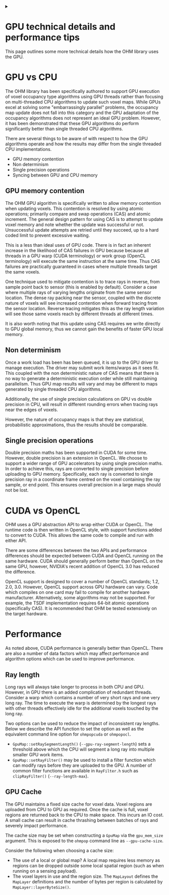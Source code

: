 <!--
Copyright (c) 2022
Commonwealth Scientific and Industrial Research Organisation (CSIRO)
ABN 41 687 119 230

Author: Kazys Stepanas
-->

<!-- Use details section to partly hide doxygen specific details of the page. -->
<details><summary></summary>
@page docgpudetail GPU technical details and performance tips
</details>

# GPU technical details and performance tips

This page outlines some more technical details how the OHM library uses the GPU.

# GPU vs CPU

The OHM library has been specifically authored to support GPU execution of voxel occupancy type algorithms using GPU
threads rather than focusing on multi-threaded CPU algorithms to update such voxel maps. While GPUs excel at solving
some "embarrassingly parallel" problems, the occupancy map update does not fall into this category and the GPU
adaptation of the occupancy algorithms does not represent an ideal GPU problem. However, it has been demonstrated that
these GPU algorithms do perform significantly better than single threaded CPU algorithms.

There are several things to be aware of with respect to how the GPU algorithms operate and how the results may differ
from the single threaded CPU implementations.

- GPU memory contention
- Non determinism
- Single precision operations
- Syncing between GPU and CPU memory


## GPU memory contention

The OHM GPU algorithm is specifically written to allow memory contention when updating voxels. This contention is
resolved by using atomic operations; primarily compare and swap operations (CAS) and atomic increment. The
general design pattern for using CAS is to attempt to update voxel memory and note whether the update was successful or
not. Unsuccessful update attempts are retried until they succeed, up to a hard coded limit to prevent excessive waiting.

This is a less than ideal uses of GPU code. There is in fact an inherent increase in the likelihood of CAS failures in
GPU because because all threads in a GPU warp (CUDA terminology) or work group (OpenCL terminology) will execute the
same instruction at the same time. Thus CAS failures are practically guaranteed in cases where multiple threads target
the same voxels.

One technique used to mitigate contention is to trace rays in reverse, from sample point back to sensor (this is enabled
by default). Consider a case where multiple rays of varying lengths originate from the same sensor location. The dense
ray packing near the sensor, coupled with the discrete nature of voxels will see increased contention when forward
tracing from the sensor location. Reverse tracing mitigates this as the ray length variation will see those same voxels
reach by different threads at different times.

It is also worth noting that this update using CAS requires we write directly to GPU global memory, thus we cannot gain
the benefits of faster GPU local memory.

## Non determinism

Once a work load has been has been queued, it is up to the GPU driver to manage execution. The driver may submit work
items/warps as it sees fit. This coupled with the non deterministic nature of CAS means that there is no way to generate
a deterministic execution order while still maintaining parallelism. Thus GPU map results will vary and may be different
to maps generated by single threaded CPU algorithms.

Additionally, the use of single precision calculations on GPU vs double precision in CPU, will result in different
rounding errors when tracing rays near the edges of voxels.

However, the nature of occupancy maps is that they are statistical, probabilistic approximations, thus the results
should be comparable.

## Single precision operations

Double precision maths has been supported in CUDA for some time. However, double precision is an extension in OpenCL. We
choose to support a wider range of GPU accelerators by using single precision maths. In order to achieve this, rays are
converted to single precision before uploading to GPU memory. Specifically, each ray is converted to single precision
ray in a coordinate frame centred on the voxel containing the ray sample, or end point. This ensures overall precision
in a large maps should not be lost.

# CUDA vs OpenCL

OHM uses a GPU abstraction API to wrap either CUDA or OpenCL. The runtime code is then written in OpenCL style, with
support functions added to convert to CUDA. This allows the same code to compile and run with either API.

There are some differences between the two APIs and performance differences should be expected between CUDA and OpenCL
running on the same hardware. CUDA should generally perform better than OpenCL on the same GPU, however, NVIDIA's recent
addition of OpenCL 3.0 has reduced the difference.

OpenCL support is designed to cover a number of OpenCL standards; 1.2, 2.0, 3.0. However, OpenCL support across GPU
hardware can vary. Code which compiles on one card may fail to compile for another hardware manufacturer. Alternatively,
some algorithms may not be supported. For example, the TSDF implementation requires 64-bit atomic operations
(specifically CAS). It is recommended that OHM be tested extensively on the target hardware.

# Performance

As noted above, CUDA performance is generally better than OpenCL. There are also a number of data factors which may
affect performance and algorithm options which can be used to improve performance.

## Ray length

Long rays will always take longer to process in both CPU and GPU. However, in GPU there is an added complication of
redundant threads. Consider a warp which contains a number of very short rays and one very long ray. The time to execute
the warp is determined by the longest rays with other threads effectively idle for the additional voxels touched by the
long ray.

Two options can be used to reduce the impact of inconsistent ray lengths. Below we describe the API function to set the
option as well as the equivalent command line option for `ohmpopcuda` or `ohmpopocl`.

- `GpuMap::setRaySegmentLength()` (`--gpu-ray-segment-length`) sets a threshold above which the CPU will segment a
  long ray into multiple smaller GPU work items.
- `GpuMap::setRayFilter()` may be used to install a filter function which can modify rays before they are uploaded to
  the GPU. A number of common filter functions are available in `RayFilter.h` such as `clipRayFilter()`
  (`--ray-length-max`).

## GPU Cache

The GPU maintains a fixed size cache for voxel data. Voxel regions are uploaded from CPU to GPU as required. Once the
cache is full, voxel regions are returned back to the CPU to make space. This incurs an IO cost. A small cache can
result in cache thrashing between batches of rays and severely impact performance.

The cache size may be set when constructing a `GpuMap` via the `gpu_mem_size` argument. This is exposed to the `ohmpop`
command line as `--gpu-cache-size`.

Consider the following when choosing a cache size:

- The use of a local or global map? A local map requires less memory as regions can be dropped outside some local
  spatial region (such as when running on a sensing payload).
- The voxel layers in use and the region size. The `MapLayout` defines the `MapLayer` definitions and the number of
  bytes per region is calculated by `MapLayer::layerByteSize()`.
